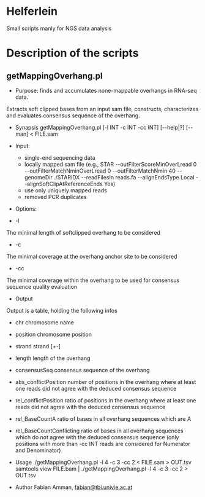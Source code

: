 # Helferlein
Small scripts manly for NGS data analysis

# Description of the scripts

## getMappingOverhang.pl

* Purpose: finds and accumulates none-mappable overhangs in RNA-seq data.

Extracts soft clipped bases from an input sam file, constructs, characterizes and evaluates consensus sequence of the overhang.

* Synapsis 
getMappingOverhang.pl [-l INT -c INT -cc INT] [--help|?] [--man] < FILE.sam

* Input: 
  * single-end sequencing data
  * locally mapped sam file (e.g., STAR --outFilterScoreMinOverLread 0 --outFilterMatchNminOverLread 0 --outFilterMatchNmin 40 --genomeDir ./STARIDX --readFilesIn reads.fa --alignEndsType Local --alignSoftClipAtReferenceEnds Yes)
  * use only uniquely mapped reads
  * removed PCR duplicates

* Options:

* -l

The minimal length of softclipped overhang to be considered

* -c

The minimal coverage at the overhang anchor site to be considered

* -cc

The minimal coverage within the overhang to be used for consensus sequence quality evaluation

* Output

Output is a table, holding the following infos

* chr chromosome name

* position  chromosome position

* strand	strand [+-]

* length  length of the overhang

* consensusSeq  consensus sequence of the overhang

* abs_conflictPosition  number of positions in the overhang where at least one reads did not agree with the deduced consensus sequence

* rel_conflictPosition  ratio of positions in the overhang where at least one reads did not agree with the deduced consensus sequence

* rel_BaseCountA	ratio of bases in all overhang sequences which are A

* rel_BaseCountConflicting  ratio of bases in all overhang sequences which do not agree with the deduced consensus sequence (only positions with more than -cc INT reads are considered for Numerator and Denominator)

* Usage
./getMappingOverhang.pl -l 4 -c 3 -cc 2 < FILE.sam > OUT.tsv
samtools view FILE.bam | ./getMappingOverhang.pl -l 4 -c 3 -cc 2 > OUT.tsv

* Author
Fabian Amman, fabian@tbi.univie.ac.at
